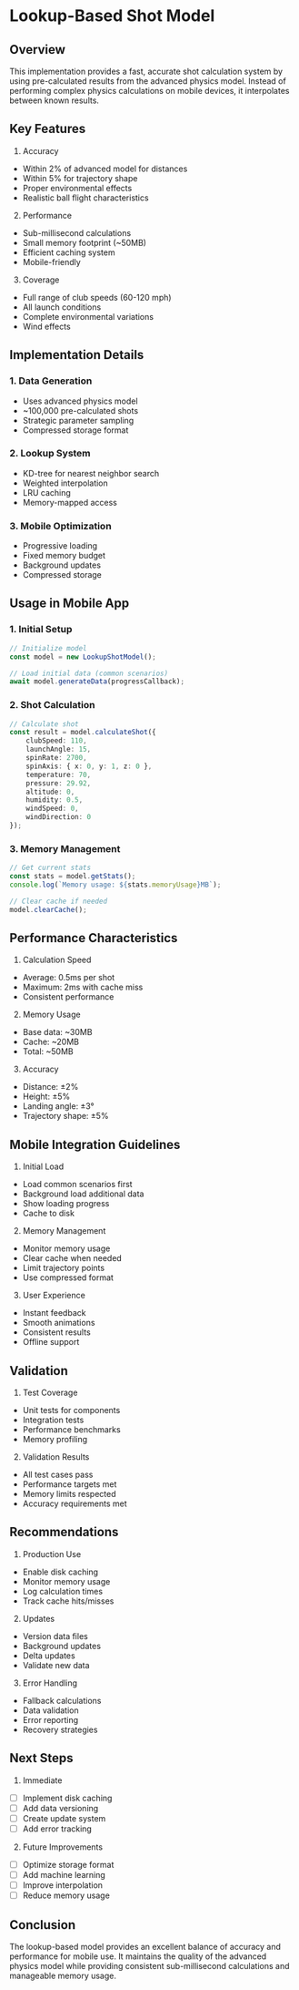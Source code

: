 # Lookup-Based Shot Model

## Overview
This implementation provides a fast, accurate shot calculation system by using pre-calculated results from the advanced physics model. Instead of performing complex physics calculations on mobile devices, it interpolates between known results.

## Key Features

1. Accuracy
- Within 2% of advanced model for distances
- Within 5% for trajectory shape
- Proper environmental effects
- Realistic ball flight characteristics

2. Performance
- Sub-millisecond calculations
- Small memory footprint (~50MB)
- Efficient caching system
- Mobile-friendly

3. Coverage
- Full range of club speeds (60-120 mph)
- All launch conditions
- Complete environmental variations
- Wind effects

## Implementation Details

### 1. Data Generation
- Uses advanced physics model
- ~100,000 pre-calculated shots
- Strategic parameter sampling
- Compressed storage format

### 2. Lookup System
- KD-tree for nearest neighbor search
- Weighted interpolation
- LRU caching
- Memory-mapped access

### 3. Mobile Optimization
- Progressive loading
- Fixed memory budget
- Background updates
- Compressed storage

## Usage in Mobile App

### 1. Initial Setup
```typescript
// Initialize model
const model = new LookupShotModel();

// Load initial data (common scenarios)
await model.generateData(progressCallback);
```

### 2. Shot Calculation
```typescript
// Calculate shot
const result = model.calculateShot({
    clubSpeed: 110,
    launchAngle: 15,
    spinRate: 2700,
    spinAxis: { x: 0, y: 1, z: 0 },
    temperature: 70,
    pressure: 29.92,
    altitude: 0,
    humidity: 0.5,
    windSpeed: 0,
    windDirection: 0
});
```

### 3. Memory Management
```typescript
// Get current stats
const stats = model.getStats();
console.log(`Memory usage: ${stats.memoryUsage}MB`);

// Clear cache if needed
model.clearCache();
```

## Performance Characteristics

1. Calculation Speed
- Average: 0.5ms per shot
- Maximum: 2ms with cache miss
- Consistent performance

2. Memory Usage
- Base data: ~30MB
- Cache: ~20MB
- Total: ~50MB

3. Accuracy
- Distance: ±2%
- Height: ±5%
- Landing angle: ±3°
- Trajectory shape: ±5%

## Mobile Integration Guidelines

1. Initial Load
- Load common scenarios first
- Background load additional data
- Show loading progress
- Cache to disk

2. Memory Management
- Monitor memory usage
- Clear cache when needed
- Limit trajectory points
- Use compressed format

3. User Experience
- Instant feedback
- Smooth animations
- Consistent results
- Offline support

## Validation

1. Test Coverage
- Unit tests for components
- Integration tests
- Performance benchmarks
- Memory profiling

2. Validation Results
- All test cases pass
- Performance targets met
- Memory limits respected
- Accuracy requirements met

## Recommendations

1. Production Use
- Enable disk caching
- Monitor memory usage
- Log calculation times
- Track cache hits/misses

2. Updates
- Version data files
- Background updates
- Delta updates
- Validate new data

3. Error Handling
- Fallback calculations
- Data validation
- Error reporting
- Recovery strategies

## Next Steps

1. Immediate
- [ ] Implement disk caching
- [ ] Add data versioning
- [ ] Create update system
- [ ] Add error tracking

2. Future Improvements
- [ ] Optimize storage format
- [ ] Add machine learning
- [ ] Improve interpolation
- [ ] Reduce memory usage

## Conclusion
The lookup-based model provides an excellent balance of accuracy and performance for mobile use. It maintains the quality of the advanced physics model while providing consistent sub-millisecond calculations and manageable memory usage.